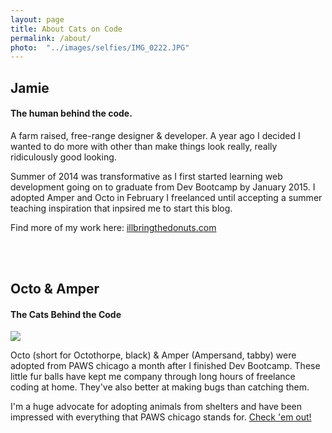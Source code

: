```yaml
---
layout: page
title: About Cats on Code
permalink: /about/
photo:  "../images/selfies/IMG_0222.JPG"
---
```



<h2><strong> Jamie </strong></h2>
<h4> The human behind the code.</h4>
<p>
  A farm raised, free-range designer & developer. A year ago I decided I wanted to do more with other than make things look really, really ridiculously good looking.
</p>

<p>
     Summer of 2014 was transformative as I first started learning web development going on to graduate from Dev Bootcamp by January 2015. I adopted Amper and Octo in February I freelanced until accepting a summer teaching inspiration that inpsired me to start this blog.
</p>

<p> Find more of my work here: <a href="http://illbringthedonuts.com" target="blank"> illbringthedonuts.com </a></p>
<br><br>
<h2><strong> Octo & Amper </strong></h2>
<h4>The Cats Behind the Code </h4>
<img src="../images/cats/welcome/3.JPG">
<p> Octo (short for Octothorpe, black) & Amper (Ampersand, tabby) were adopted from PAWS chicago a month after I finished Dev Bootcamp. These little fur balls have kept me company through long hours of freelance coding at home. They've also better at making bugs than catching them. </p>

<p>
  I'm a huge advocate for adopting animals from shelters and have been impressed with everything that PAWS chicago stands for. <a href="http://pawschicago.com"> Check 'em out!</a>
</p>